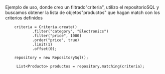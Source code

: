Ejemplo de uso, donde creo un filtrado"criteria", utilizo el repositorioSQL
y buscamos obtener la lista de objetos"productos" que hagan match con los criterios definidos
 
        criteria = Criteria.create()
                .filter("category", "Electronics")
                .filter("price", 1000)
                .order("price", true)
                .limit(1)
                .offset(0);

        repository = new RepositorySql();

         List<Producto> productos = repository.matching(criteria);

         
